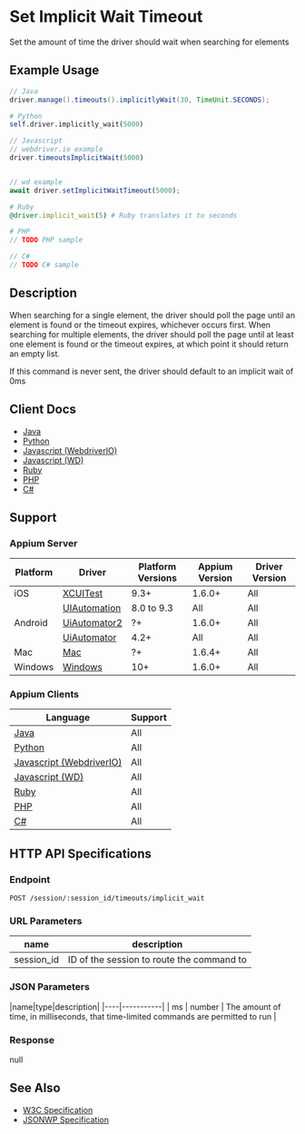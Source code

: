 # Set Implicit Wait Timeout

Set the amount of time the driver should wait when searching for elements
## Example Usage

```java
// Java
driver.manage().timeouts().implicitlyWait(30, TimeUnit.SECONDS);

```

```python
# Python
self.driver.implicitly_wait(5000)

```

```javascript
// Javascript
// webdriver.io example
driver.timeoutsImplicitWait(5000)


// wd example
await driver.setImplicitWaitTimeout(5000);

```

```ruby
# Ruby
@driver.implicit_wait(5) # Ruby translates it to seconds

```

```php
# PHP
// TODO PHP sample

```

```csharp
// C#
// TODO C# sample

```


## Description

When  searching for a single element, the driver should poll the page until an element is found or
the timeout expires, whichever occurs first. When searching for multiple elements, the driver
should poll the page until at least one element is found or the timeout expires, at which point
it should return an empty list.

If this command is never sent, the driver should default to an implicit wait of 0ms


## Client Docs

 * [Java](https://seleniumhq.github.io/selenium/docs/api/java/org/openqa/selenium/remote/RemoteWebDriver.RemoteWebDriverOptions.RemoteTimeouts.html#implicitlyWait-long-java.util.concurrent.TimeUnit-) 
 * [Python](http://selenium-python.readthedocs.io/api.html#selenium.webdriver.remote.webdriver.WebDriver.implicitly_wait) 
 * [Javascript (WebdriverIO)](http://webdriver.io/api/protocol/timeoutsImplicitWait.html#description) 
 * [Javascript (WD)](https://github.com/admc/wd/blob/master/lib/commands.js#L681) 
 * [Ruby](http://www.rubydoc.info/gems/selenium-webdriver/Selenium/WebDriver/Timeouts:implicit_wait=) 
 * [PHP](https://github.com/appium/php-client/) 
 * [C#](https://github.com/appium/appium-dotnet-driver/) 

## Support

### Appium Server

|Platform|Driver|Platform Versions|Appium Version|Driver Version|
|--------|----------------|------|--------------|--------------|
| iOS | [XCUITest](/docs/en/drivers/ios-xcuitest.md) | 9.3+ | 1.6.0+ | All |
|  | [UIAutomation](/docs/en/drivers/ios-uiautomation.md) | 8.0 to 9.3 | All | All |
| Android | [UiAutomator2](/docs/en/drivers/android-uiautomator2.md) | ?+ | 1.6.0+ | All |
|  | [UiAutomator](/docs/en/drivers/android-uiautomator.md) | 4.2+ | All | All |
| Mac | [Mac](/docs/en/drivers/mac.md) | ?+ | 1.6.4+ | All |
| Windows | [Windows](/docs/en/drivers/windows.md) | 10+ | 1.6.0+ | All |

### Appium Clients 

|Language|Support|
|--------|-------|
|[Java](https://github.com/appium/java-client/releases/latest)| All |
|[Python](https://github.com/appium/python-client/releases/latest)| All |
|[Javascript (WebdriverIO)](http://webdriver.io/index.html)| All |
|[Javascript (WD)](https://github.com/admc/wd/releases/latest)| All |
|[Ruby](https://github.com/appium/ruby_lib/releases/latest)| All |
|[PHP](https://github.com/appium/php-client/releases/latest)| All |
|[C#](https://github.com/appium/appium-dotnet-driver/releases/latest)| All |

## HTTP API Specifications

### Endpoint

`POST /session/:session_id/timeouts/implicit_wait`

### URL Parameters

|name|description|
|----|-----------|
|session_id|ID of the session to route the command to|

### JSON Parameters

|name|type|description|
|----|-----------|
| ms | number | The amount of time, in milliseconds, that time-limited commands are permitted to run |

### Response

null

## See Also

* [W3C Specification](https://www.w3.org/TR/webdriver/#dfn-get-timeouts)
* [JSONWP Specification](https://github.com/SeleniumHQ/selenium/wiki/JsonWireProtocol#sessionsessionidtimeoutsimplicit_wait)
